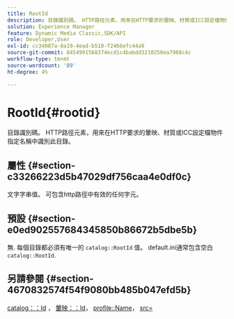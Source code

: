```yaml
---
title: RootId
description: 目錄識別碼。 HTTP路徑元素，用來在HTTP要求的暈映、材質或ICC設定檔物件指定名稱中識別此目錄。
solution: Experience Manager
feature: Dynamic Media Classic,SDK/API
role: Developer,User
exl-id: cc34087a-8a19-4ead-b510-f2466efc44a9
source-git-commit: 8454991568374ecd1c4babdd3210250ea7988c4c
workflow-type: tm+mt
source-wordcount: '89'
ht-degree: 4%

---
```


# RootId{#rootid}

目錄識別碼。 HTTP路徑元素，用來在HTTP要求的暈映、材質或ICC設定檔物件指定名稱中識別此目錄。

## 屬性 {#section-c33266223d5b47029df756caa4e0df0c}

文字字串值。 可包含http路徑中有效的任何字元。

## 預設 {#section-e0ed902557684345850b86672b5dbe5b}

無. 每個目錄都必須有唯一的 `catalog::RootId` 值。 default.ini通常包含空白 `catalog::RootId`.

## 另請參閱 {#section-4670832574f54f9080bb485b047efd5b}

[catalog：：Id](../../../../../ir-api/material-cat/image-rendering-api-ref/c-ir-material-catalog/c-ir-material-data-reference/r-ir-id.md#reference-cba2a53a952e403fb57a4e8569f9cf85) ， [暈映：：Id](../../../../../ir-api/material-cat/image-rendering-api-ref/c-ir-material-catalog/c-ir-vignette-map-reference/r-ir-id-vignette.md#reference-2a7ba758924b4757b3234942304db7fd)， [profile::Name](../../../../../ir-api/material-cat/image-rendering-api-ref/c-ir-material-catalog/c-ir-macro-definition-reference/r-ir-name.md#reference-63b663d2052545ffab030a23e7060b1e)， [src=](../../../../../ir-api/http-protocol/image-rendering-api-ref/c-ir-http-protocol-ref/c-ir-http-protocol-command-reference/r-ir-src.md#reference-62c98abad22149d68d405ed6aaff8272)
